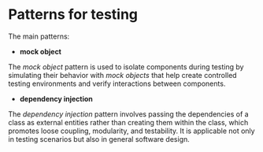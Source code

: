 # Patterns for testing

The main patterns:
 
- **mock object**

The *mock object* pattern is used to isolate components during testing by simulating their behavior with 
*mock objects* that help create controlled testing environments and verify interactions between components.

- **dependency injection**

The *dependency injection* pattern involves passing the dependencies of a class as external entities 
rather than creating them within the class, which promotes loose coupling, modularity, and testability.
It is applicable not only in testing scenarios but also in general software design.